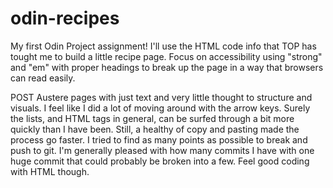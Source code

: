 # odin-recipes
My first Odin Project assignment! I'll use the HTML code info that TOP has tought me
to build a little recipe page. Focus on accessibility using "strong" and "em" with
proper headings to break up the page in a way that browsers can read easily.

POST
Austere pages with just text and very little thought to structure and visuals.
I feel like I did a lot of moving around with the arrow keys. Surely the lists, and
HTML tags in general, can be surfed through a bit more quickly than I have been.
Still, a healthy of copy and pasting made the process go faster.
I tried to find as many points as possible to break and push to git. I'm generally
pleased with how many commits I have with one huge commit that could probably be
broken into a few.
Feel good coding with HTML though.